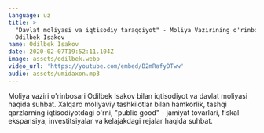 ```yaml
---
language: uz
title: >-
  "Davlat moliyasi va iqtisodiy taraqqiyot" - Moliya Vazirining o'rinbosari
  Odilbek Isakov
name: Odilbek Isakov
date: 2020-02-07T19:52:11.104Z
image: assets/odilbek.webp
video_url: 'https://youtube.com/embed/B2mRafyDTww'
audio: assets/umidaxon.mp3
---
```

Moliya vaziri o'rinbosari Odilbek Isakov bilan iqtisodiyot va davlat moliyasi haqida suhbat. Xalqaro moliyaviy tashkilotlar bilan hamkorlik, tashqi qarzlarning iqtisodiyotdagi o'rni, "public good" - jamiyat tovarlari, fiskal ekspansiya, investitsiyalar va kelajakdagi rejalar haqida suhbat.
